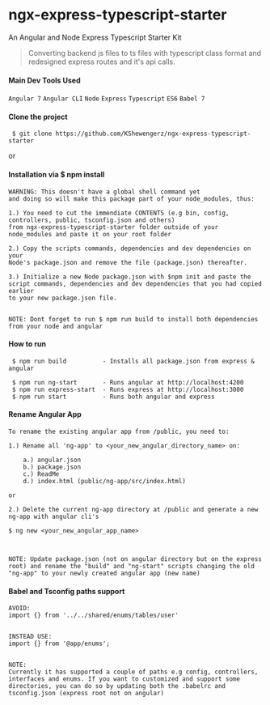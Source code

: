 # ngx-express-typescript-starter
An Angular and Node Express Typescript Starter Kit

> Converting backend js files to ts files with typescript class format and redesigned express routes and it's api calls.


#### Main Dev Tools Used
`Angular 7` `Angular CLI` `Node` `Express` `Typescript` `ES6` `Babel 7`

#### Clone the project
` $ git clone https://github.com/KShewengerz/ngx-express-typescript-starter`

or

#### Installation via $ npm install 

```
WARNING: This doesn't have a global shell command yet 
and doing so will make this package part of your node_modules, thus:

1.) You need to cut the immendiate CONTENTS (e.g bin, config, controllers, public, tsconfig.json and others) 
from ngx-express-typescript-starter folder outside of your node_modules and paste it on your root folder 

2.) Copy the scripts commands, dependencies and dev dependencies on your 
Node's package.json and remove the file (package.json) thereafter.

3.) Initialize a new Node package.json with $npm init and paste the 
script commands, dependencies and dev dependencies that you had copied earlier 
to your new package.json file.


NOTE: Dont forget to run $ npm run build to install both dependencies from your node and angular
```


#### How to run

````
 $ npm run build          - Installs all package.json from express & angular
 
 $ npm run ng-start       - Runs angular at http://localhost:4200
 $ npm run express-start  - Runs express at http://localhost:3000
 $ npm run start          - Runs both angular and express
````


#### Rename Angular App

```
To rename the existing angular app from /public, you need to:

1.) Rename all 'ng-app' to <your_new_angular_directory_name> on: 

    a.) angular.json
    b.) package.json
    c.) ReadMe
    d.) index.html (public/ng-app/src/index.html)

or

2.) Delete the current ng-app directory at /public and generate a new ng-app with angular cli's 

$ ng new <your_new_angular_app_name>



NOTE: Update package.json (not on angular directory but on the express root) and rename the "build" and "ng-start" scripts changing the old "ng-app" to your newly created angular app (new name) 

```


#### Babel and Tsconfig paths support

```
AVOID:
import {} from '../../shared/enums/tables/user'


INSTEAD USE:
import {} from '@app/enums';


NOTE:
Currently it has supported a couple of paths e.g config, controllers, interfaces and enums. If you want to customized and support some directories, you can do so by updating both the .babelrc and tsconfig.json (express root not on angular)

```
 

